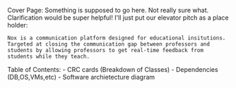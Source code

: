 Cover Page: 
    Something is supposed to go here. Not really sure what. Clarification would be super helpful! I'll just put our elevator pitch as a place holder:

    Nox is a communication platform designed for educational insitutions. Targeted at closing the communication gap between professors and students by allowing professors to get real-time feedback from students while they teach.

Table of Contents:
    - CRC cards (Breakdown of Classes)
    - Dependencies (DB,OS,VMs,etc)
    - Software archietecture diagram

